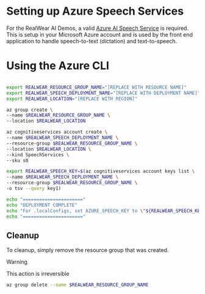 # Setting up Azure Speech Services

For the RealWear AI Demos, a valid [Azure AI Speech Service](https://azure.microsoft.com/en-us/products/ai-services/ai-speech) is required. This is setup in your Microsoft Azure account and is used by the front end application to handle speech-to-text (dictation) and text-to-speech.

# Using the Azure CLI

```bash

export REALWEAR_RESOURCE_GROUP_NAME="[REPLACE WITH RESOURCE NAME]"
export REALWEAR_SPEECH_DEPLOYMENT_NAME="[REPLACE WITH DEPLOYMENT NAME]"
export REALWEAR_LOCATION="[REPLACE WITH REGION]"

az group create \
--name $REALWEAR_RESOURCE_GROUP_NAME \
--location $REALWEAR_LOCATION

az cognitiveservices account create \
--name $REALWEAR_SPEECH_DEPLOYMENT_NAME \
--resource-group $REALWEAR_RESOURCE_GROUP_NAME \
--location $REALWEAR_LOCATION \
--kind SpeechServices \
--sku s0

export REALWEAR_SPEECH_KEY=$(az cognitiveservices account keys list \
--name $REALWEAR_SPEECH_DEPLOYMENT_NAME \
--resource-group $REALWEAR_RESOURCE_GROUP_NAME \
-o tsv --query key1)

echo "======================"
echo "DEPLOYMENT COMPLETE"
echo "For .localConfigs, set AZURE_SPEECH_KEY to \"${REALWEAR_SPEECH_KEY}\" and set AZURE_SPEECH_REGION to \"${REALWEAR_LOCATION}\""
echo "======================"

```

## Cleanup

To cleanup, simply remove the resource group that was created.

> [!WARNING]
> This action is irreversible

```bash
az group delete --name $REALWEAR_RESOURCE_GROUP_NAME
```